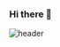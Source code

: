 ### Hi there 👋

![header](https://capsule-render.vercel.app/api?type=wave&color=auto&height=300&section=header&text=ycha%20render&fontSize=90)

<!--
**Skyrich2000/Skyrich2000** is a ✨ _special_ ✨ repository because its `README.md` (this file) appears on your GitHub profile.

Here are some ideas to get you started:

- 🔭 I’m currently working on ...
- 🌱 I’m currently learning ...
- 👯 I’m looking to collaborate on ...
- 🤔 I’m looking for help with ...
- 💬 Ask me about ...
- 📫 How to reach me: ...
- 😄 Pronouns: ...
- ⚡ Fun fact: ...
-->
